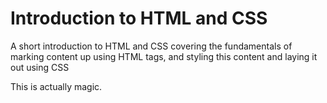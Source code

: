 # Introduction to HTML and CSS

A short introduction to HTML and CSS covering the fundamentals of marking content up using HTML tags, and styling this content and laying it out using CSS

This is actually magic.